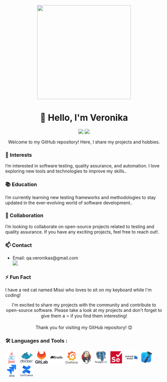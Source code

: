 <!-- Heading -->
<div align="center">
  <img src="https://media.giphy.com/media/3oKIPnAiaMCws8nOsE/giphy.gif?cid=790b7611bay9md4mqim52pha978gldakln68u5rwrwyzxm87&ep=v1_gifs_search&rid=giphy.gif&ct=g" width="300" height="300"/>
</div>
<h1 align="center">👋 Hello, I'm Veronika </h1>

<!-- Status Badges -->
<p align="center">
  <a href="mailto:qa.veronikas@gmail.com"><img src="https://img.shields.io/badge/Email-EMAIL-purple"></a>
  <a href="https://www.linkedin.com/in/veronika-sukhonosova-1a3724284"><img src="https://img.shields.io/badge/LinkedIn-Veronika-violet"></a>
</p>

<!-- Brief Description -->
<p align="center">Welcome to my GitHub repository! Here, I share my projects and hobbies.</p>

<!-- Interests Section -->
<h3>🎯 Interests</h3>
<p>I’m interested in software testing, quality assurance, and automation. I love exploring new tools and technologies to improve my skills..</p>

<!-- Education Section -->
<h3>📚 Education</h3>
<p>I’m currently learning new testing frameworks and methodologies to stay updated in the ever-evolving world of software development..</p>

<!-- Collaboration Section -->
<h3>🤝 Collaboration</h3>
<p>I’m looking to collaborate on open-source projects related to testing and quality assurance. If you have any exciting projects, feel free to reach out!.</p>

<!-- Contact Section -->
<h3>📫 Contact</h3>
<ul>
  <li>Email: qa.veronikas@gmail.com</li>
  <a href="mailto:qa.veronikas@gmail.com"><img src="https://img.shields.io/badge/Email-EMAIL-purple"></a>
  
</ul>

<!-- Fun Fact Section -->
<h3>⚡ Fun Fact</h3>
<p>I have a red cat named Missi who loves to sit on my keyboard while I'm coding!</p>

<!-- Closing Statement -->
<p align="center">I'm excited to share my projects with the community and contribute to open-source software. Please take a look at my projects and don't forget to give them a ⭐️ if you find them interesting!</p>

<p align="center">Thank you for visiting my GitHub repository! 😊</p>

### :hammer_and_wrench: Languages and Tools :
<div>
  <img src="https://github.com/devicons/devicon/blob/master/icons/java/java-original-wordmark.svg" title="Java" alt="Java" width="40" height="40"/>&nbsp;
  <img src="https://github.com/devicons/devicon/blob/master/icons/docker/docker-original-wordmark.svg" title="docker" alt="docker" width="40" height="40"/>&nbsp;
  <img src="https://github.com/devicons/devicon/blob/master/icons/gitlab/gitlab-original-wordmark.svg" title="gitlab" alt="gitlab" width="40" height="40"/>&nbsp;
  <img src="https://github.com/devicons/devicon/blob/master/icons/gradle/gradle-plain-wordmark.svg" title="gradle" alt="gradle" width="40" height="40"/>&nbsp;
  <img src="https://github.com/devicons/devicon/blob/master/icons/grafana/grafana-original-wordmark.svg" title="grafana" alt="grafana" width="40" height="40"/>&nbsp;
  <img src="https://github.com/devicons/devicon/blob/master/icons/jenkins/jenkins-original.svg" title="jenkins" alt="jenkins " width="40" height="40"/>&nbsp;
  <img src="https://github.com/devicons/devicon/blob/master/icons/postgresql/postgresql-original-wordmark.svg"  title="postgresql" alt="postgresql" width="40" height="40"/>&nbsp;
  <img src="https://github.com/devicons/devicon/blob/master/icons/selenium/selenium-original.svg" title="selenium" alt="selenium" width="40" height="40"/>&nbsp;
  <img src="https://github.com/devicons/devicon/blob/master/icons/androidstudio/androidstudio-original-wordmark.svg" title="androidstudio" alt="androidstudio" width="40" height="40"/>&nbsp;
  <img src="https://github.com/devicons/devicon/blob/master/icons/xcode/xcode-original.svg" title="xcode" alt="xcode" width="40" height="40"/>&nbsp;
  <img src="https://github.com/devicons/devicon/blob/master/icons/jira/jira-original-wordmark.svg" title="jira"  alt="jira" width="40" height="40"/>&nbsp;
  <img src="https://github.com/devicons/devicon/blob/master/icons/confluence/confluence-original-wordmark.svg" title="confluence"  alt="confluence" width="40" height="40"/>&nbsp;
  
</div>

